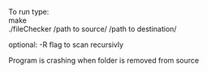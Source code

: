 To run type: <br />
make <br />
./fileChecker /path to source/ /path to destination/

optional: -R flag to scan recursivly
 
Program is crashing when folder is removed from source
